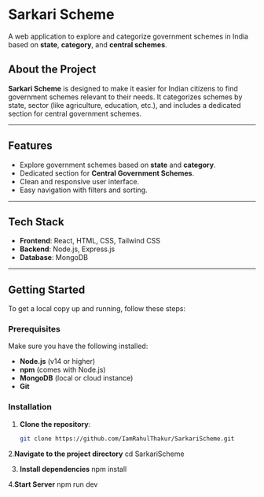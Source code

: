 # Sarkari Scheme  

A web application to explore and categorize government schemes in India based on **state**, **category**, and **central schemes**.  


## About the Project  
**Sarkari Scheme** is designed to make it easier for Indian citizens to find government schemes relevant to their needs. It categorizes schemes by state, sector (like agriculture, education, etc.), and includes a dedicated section for central government schemes.  

---

## Features  
- Explore government schemes based on **state** and **category**.  
- Dedicated section for **Central Government Schemes**.  
- Clean and responsive user interface.  
- Easy navigation with filters and sorting.  

---

## Tech Stack  
- **Frontend**: React, HTML, CSS, Tailwind CSS  
- **Backend**: Node.js, Express.js  
- **Database**: MongoDB  

---

## Getting Started  

To get a local copy up and running, follow these steps:  

### Prerequisites  
Make sure you have the following installed:  
- **Node.js** (v14 or higher)  
- **npm** (comes with Node.js)  
- **MongoDB** (local or cloud instance)  
- **Git**  

### Installation  
1. **Clone the repository**:  
   ```bash  
   git clone https://github.com/IamRahulThakur/SarkariScheme.git  


2.**Navigate to the project directory**
cd SarkariScheme

3. **Install dependencies**
npm install

4.**Start Server**
npm run dev
